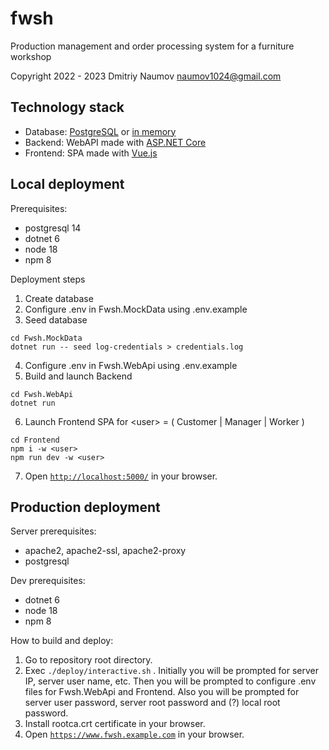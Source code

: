 # fwsh

Production management and order processing system for a furniture workshop

Copyright 2022 - 2023 Dmitriy Naumov naumov1024@gmail.com

## Technology stack

- Database: [PostgreSQL](https://www.postgresql.org/) 
  or [in memory](https://learn.microsoft.com/en-us/ef/core/providers/in-memory/)
- Backend: WebAPI made with [ASP.NET Core](https://learn.microsoft.com/en-us/aspnet/core/)
- Frontend: SPA made with [Vue.js](https://vuejs.org/) 

## Local deployment

Prerequisites:
- postgresql 14
- dotnet 6
- node 18
- npm 8

Deployment steps
1. Create database
2. Configure .env in Fwsh.MockData using .env.example
3. Seed database 
```
cd Fwsh.MockData
dotnet run -- seed log-credentials > credentials.log
```
4. Configure .env in Fwsh.WebApi using .env.example
5. Build and launch Backend
```
cd Fwsh.WebApi
dotnet run
```
6. Launch Frontend SPA for &lt;user&gt; = ( Customer | Manager | Worker )
```
cd Frontend
npm i -w <user>
npm run dev -w <user>
```
7. Open [`http://localhost:5000/`](http://localhost:5000/) in your browser.

## Production deployment

Server prerequisites: 
- apache2, apache2-ssl, apache2-proxy
- postgresql

Dev prerequisites:
- dotnet 6
- node 18
- npm 8

How to build and deploy:
1. Go to repository root directory.
2. Exec `./deploy/interactive.sh` . Initially you will be prompted for 
   server IP, server user name, etc. Then you will be prompted to configure
   .env files for Fwsh.WebApi and Frontend. Also you will be prompted for
   server user password, server root password and (?) local root password.
3. Install rootca.crt certificate in your browser.
4. Open [`https://www.fwsh.example.com`](https://www.fwsh.example.com) in your browser. 
